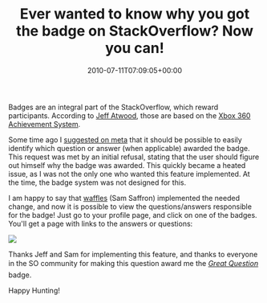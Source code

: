 ﻿---
title: Ever wanted to know why you got the badge on StackOverflow? Now you can!
date: 2010-07-11T07:09:05+00:00
---
Badges are an integral part of the StackOverflow, which reward participants. According to [Jeff Atwood](http://www.codinghorror.com), those are based on the [Xbox 360 Achievement System](http://www.xbox360achievements.org/index.php).

Some time ago I [suggested on meta](http://meta.stackoverflow.com/questions/88/find-out-which-question-answer-awarded-you-the-badge) that it should be possible to easily identify which question or answer (when applicable) awarded the badge. This request was met by an initial refusal, stating that the user should figure out himself why the badge was awarded. This quickly became a heated issue, as I was not the only one who wanted this feature implemented. At the time, the badge system was not designed for this.

I am happy to say that [waffles](http://meta.stackoverflow.com/users/17174/waffles) (Sam Saffron) implemented the needed change, and now it is possible to view the questions/answers responsible for the badge! Just go to your profile page, and click on one of the badges. You'll get a page with links to the answers or questions:

![](http://i1.wp.com/hmemcpy.com/wp-content/uploads/2010/09/badges_3.png)

Thanks Jeff and Sam for implementing this feature, and thanks to everyone in the SO community for making this question award me the *[Great Question](http://meta.stackoverflow.com/badges/22/great-question?user_id=8205)* badge.

Happy Hunting!
